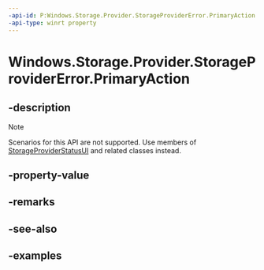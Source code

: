 ```yaml
---
-api-id: P:Windows.Storage.Provider.StorageProviderError.PrimaryAction
-api-type: winrt property
---
```


# Windows.Storage.Provider.StorageProviderError.PrimaryAction

<!--
public Windows.Storage.Provider.StorageProviderErrorCommand PrimaryAction { get; set; }
-->

## -description

> [!NOTE]
> Scenarios for this API are not supported.  Use members of [StorageProviderStatusUI](storageproviderstatusui.md) and related classes instead.

## -property-value

## -remarks

## -see-also

## -examples
